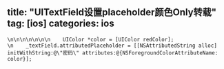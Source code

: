 title: "UITextField设置placeholder颜色Only转载"
tag: [ios]
categories: ios
---

```
﻿\n\n\n\n\n\n\n    UIColor *color = [UIColor redColor];
\n    _textField.attributedPlaceholder = [[NSAttributedString alloc] initWithString:@\"密码\" attributes:@{NSForegroundColorAttributeName: color}];
```


